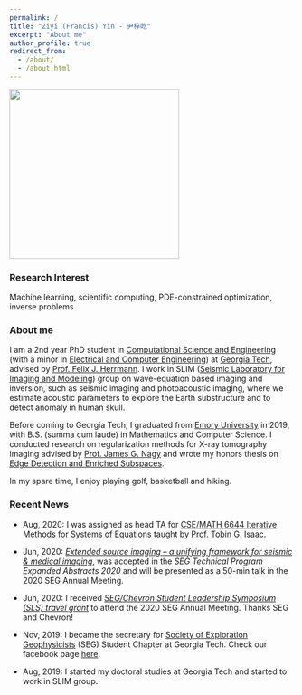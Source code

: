 ```yaml
---
permalink: /
title: "Ziyi (Francis) Yin - 尹梓屹"
excerpt: "About me"
author_profile: true
redirect_from: 
  - /about/
  - /about.html
---
```


<img src="http://ziyiyin97.github.io/images/photo.JPG" width="300">

### Research Interest

Machine learning, scientific computing, PDE-constrained optimization, inverse problems

### About me

I am a 2nd year PhD student in [Computational Science and Engineering](https://cse.gatech.edu) (with a minor in [Electrical and Computer Engineering](https://www.ece.gatech.edu)) at [Georgia Tech](https://www.gatech.edu), advised by [Prof. Felix J. Herrmann](https://www.ece.gatech.edu/faculty-staff-directory/felix-herrmann). I work in SLIM ([Seismic Laboratory for Imaging and Modeling](https://slim.gatech.edu)) group on wave-equation based imaging and inversion, such as seismic imaging and photoacoustic imaging, where we estimate acoustic parameters to explore the Earth substructure and to detect anomaly in human skull.

Before coming to Georgia Tech, I graduated from [Emory University](http://www.emory.edu/home/index.html) in 2019, with B.S. (summa cum laude) in Mathematics and Computer Science. I conducted research on regularization methods for X-ray tomography imaging advised by [Prof. James G. Nagy](http://www.mathcs.emory.edu/~nagy/) and wrote my honors thesis on [Edge Detection and Enriched Subspaces](https://etd.library.emory.edu/concern/etds/7w62f916x?locale=en).

In my spare time, I enjoy playing golf, basketball and hiking.

### Recent News

* Aug, 2020: I was assigned as head TA for [CSE/MATH 6644 Iterative Methods for Systems of Equations](https://math.gatech.edu/courses/math/6644) taught by [Prof. Tobin G. Isaac](https://cse.gatech.edu/people/tobin-isaac).

* Jun, 2020: [*Extended source imaging – a unifying framework for seismic & medical imaging*](https://arxiv.org/abs/2004.07389), was accepted in the *SEG Technical Program Expanded Abstracts 2020* and will be presented as a 50-min talk in the 2020 SEG Annual Meeting. 

* Jun, 2020: I received [*SEG/Chevron Student Leadership Symposium (SLS) travel grant*](https://seg.org/Education/Student/Student-Programs/Student-Leadership-Symposium) to attend the 2020 SEG Annual Meeting. Thanks SEG and Chevron!

* Nov, 2019: I became the secretary for [Society of Exploration Geophysicists](https://seg.org/Education/Student-Early-Career/Student-Chapters/Student-Chapter-Details/student-chapter-listing-details/scID/000000200393) (SEG) Student Chapter at Georgia Tech. Check our facebook page [here](https://www.facebook.com/SEGatGT).

* Aug, 2019: I started my doctoral studies at Georgia Tech and started to work in SLIM group.
